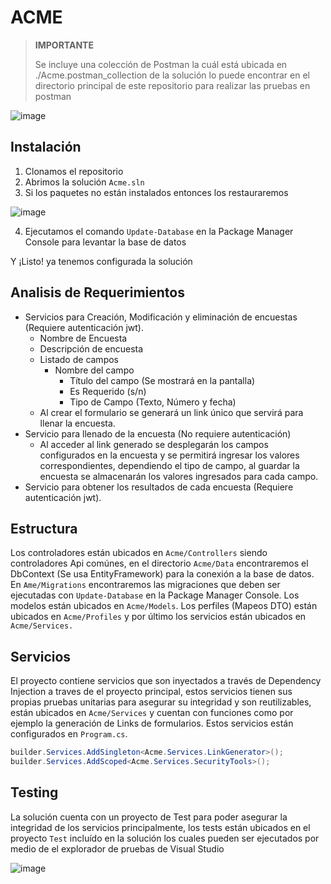 # ACME
> **IMPORTANTE**
> 
> Se incluye una colección de Postman la cuál está ubicada en ./Acme.postman_collection de la solución lo puede encontrar en el directorio principal de este repositorio para realizar las pruebas en postman

![image](https://github.com/sbalex27/Acme/assets/48226829/3c54428d-c5d6-4da6-ba1f-c3168247d21a)

## Instalación
1. Clonamos el repositorio
2. Abrimos la solución `Acme.sln`
3. Si los paquetes no están instalados entonces los restauraremos

![image](https://github.com/sbalex27/Acme/assets/48226829/175ebc61-afaa-48d7-ad2c-a63048a6ca1e)

4. Ejecutamos el comando `Update-Database` en la Package Manager Console para levantar la base de datos

Y ¡Listo! ya tenemos configurada la solución

## Analisis de Requerimientos
- Servicios para Creación, Modificación y eliminación de encuestas (Requiere autenticación jwt).
  - Nombre de Encuesta
  - Descripción de encuesta
  - Listado de campos
    - Nombre del campo
      - Título del campo (Se mostrará en la pantalla)
      - Es Requerido (s/n)
      - Tipo de Campo (Texto, Número y fecha)
  - Al crear el formulario se generará un link único que servirá para llenar la encuesta.
- Servicio para llenado de la encuesta (No requiere autenticación)
  - Al acceder al link generado se desplegarán los campos configurados en la encuesta y se permitirá ingresar los valores correspondientes, dependiendo el tipo de campo, al guardar la encuesta se almacenarán los valores ingresados para cada campo.
- Servicio para obtener los resultados de cada encuesta (Requiere autenticación jwt).

## Estructura
Los controladores están ubicados en `Acme/Controllers` siendo controladores Api comúnes, en el directorio `Acme/Data` encontraremos el DbContext (Se usa EntityFramework) para la conexión a la base de datos. En `Ame/Migrations` encontraremos las migraciones que deben ser ejecutadas con `Update-Database` en la Package Manager Console. Los modelos están ubicados en `Acme/Models`. Los perfiles (Mapeos DTO) están ubicados en `Acme/Profiles` y por último los servicios están ubicados en `Acme/Services.`

## Servicios
El proyecto contiene servicios que son inyectados a través de Dependency Injection a traves de el proyecto principal, estos servicios tienen sus propias pruebas unitarias para asegurar su integridad y son reutilizables, están ubicados en `Acme/Services` y cuentan con funciones como por ejemplo la generación de Links de formularios. Estos servicios están configurados en `Program.cs`.

```c#
builder.Services.AddSingleton<Acme.Services.LinkGenerator>();
builder.Services.AddScoped<Acme.Services.SecurityTools>();
```

## Testing
La solución cuenta con un proyecto de Test para poder asegurar la integridad de los servicios principalmente, los tests están ubicados en el proyecto `Test` incluído en la solución los cuales pueden ser ejecutados por medio de el explorador de pruebas de Visual Studio

![image](https://github.com/sbalex27/Acme/assets/48226829/945f9292-7f0f-4032-be56-49fd63476806)

